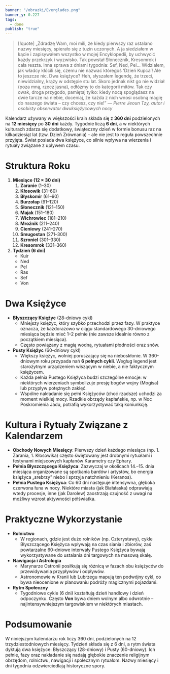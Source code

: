 ```yaml
---
banner: "/obrazki/Everglades.png"
banner_y: 0.227
tags:
  - done
publish: "true"
---
```

> [!quote] „Zdradzę Wam, moi mili, że kiedy pierwszy raz ustalano nazwy miesięcy, spierało się z tuzin uczonych. A ja siedziałem w kącie i zapisywałem wszystko w mojej Encyklopedii, by uchwycić każdy przekrzyk i wyzwisko. Tak powstał Słonecznik, Kresomrok i cała reszta. Inna sprawa z dniami tygodnia: Sef, Ned, Pel… Widziałem, jak władcy kłócili się, czemu nie nazwać któregoś ‘Dzień Kupca’!  Ale to jeszcze nic. Dwa księżyce? Heh, słyszałem legendę, że trzeci, niewidzialny, krąży w odstępie stu lat. Skoro jednak nikt go nie widział (poza mną, rzecz jasna), odłóżmy to do kategorii mitów. Tak czy owak, droga przygodo, pamiętaj tylko: kiedy nocą spoglądasz na dwie tarcze na niebie, doceniaj, że każda z nich wnosi osobną magię do naszego świata – czy chcesz, czy nie!”
>— _Pierre Jeoun Tzy, autor i osobisty obserwator dwuksiężycowych nocy_

Kalendarz używany w większości krain składa się z **360 dni** podzielonych na **12 miesięcy** po **30 dni** każdy. Tygodnie liczą **6 dni**, a w niektórych kulturach zdarza się dodatkowy, świąteczny dzień w formie bonusu raz na kilkadziesiąt lat (tzw. Dzień Zrównania) – ale nie jest to reguła powszechnie przyjęta. Świat posiada dwa księżyce, co silnie wpływa na wierzenia i rytuały związane z upływem czasu.
# Struktura Roku
1. **Miesiące (12 × 30 dni)**
    1. **Zaranie** (1–30)
    2. **Kłosowik** (31–60)
    3. **Błyskomir** (61–90)
    4. **Burzołap** (91–120)
    5. **Słonecznik** (121–150)
    6. **Majak** (151–180)
    7. **Wichrowiec** (181–210)
    8. **Mroźnik** (211–240)
    9. **Cieniewy** (241–270)
    10. **Smugostan** (271–300)
    11. **Szroniel** (301–330)
    12. **Kresomrok** (331–360)
2. **Tydzień (6 dni)**
    - Kuir
    - Ned
    - Pel
    - Ras
    - Sef
    - Von
# Dwa Księżyce
- **Błyszczący Księżyc** (28-dniowy cykl)
    - Mniejszy księżyc, który szybko przechodzi przez fazy. W praktyce oznacza, że każdorazowo w ciągu standardowego 30-dniowego miesiąca będzie mieć 1–2 pełnie (nie zawsze idealnie równo z początkiem miesiąca).
    - Często powiązany z magią wodną, rytuałami płodności oraz snów.
- **Pusty Księżyc** (60-dniowy cykl)
    - Większy księżyc, wolniej poruszający się na nieboskłonie. W 360-dniowym roku przypada nań **6 pełnych cykli**. Wegług legend jest starożytnym urządzeniem wiszącym w niebie, a nie faktycznym księżycem.
    - Każda pełnia Pustego Księżyca budzi szczególne emocje: w niektórych wierzeniach symbolizuje presję bogów wojny (Mogisa) lub przypływ potężnych zaklęć.
    - Wspólne nakładanie się pełni Księżyców (choć rzadsze) uchodzi za moment wielkiej mocy. Rzadkie obrzędy kapłańskie, np. w Noc Poskromienia Jadu, potrafią wykorzystywać taką koniunkcję.
# Kultura i Rytuały Związane z Kalendarzem
- **Obchody Nowych Miesięcy**: Pierwszy dzień każdego miesiąca (np. 1. Zarania, 1. Kłosowika) często świętowany jest drobnymi rytuałami i festynami miejscowych kapłanów Karametry czy Ephary.
- **Pełnia Błyszczącego Księżyca**: Zazwyczaj w okolicach 14.–15. dnia miesiąca organizowane są spotkania bardów i artystów, bo energia księżyca „srebrzy” niebo i sprzyja natchnieniu (Keranos).
- **Pełnia Pustego Księżyca**: Co 60 dni następuje intensywna, głęboka czerwona łuna w nocy. Niektóre miasta (jak Białałaska) odprawiają wtedy procesje, inne (jak Darolew) zaostrzają czujność z uwagi na możliwy wzrost aktywności półświatka.
# Praktyczne Wykorzystanie
- **Rolnictwo**
    - W regionach, gdzie jest dużo rolników (np. Czterystawy), cykle Błyszczącego Księżyca wpływają na czas siania i zbiorów, zaś powtarzalne 60-dniowe interwały Pustego Księżyca bywają wykorzystywane do ustalania dni targowych na masową skalę.
- **Nawigacja i Astrologia**
    - Marynarze Ostronii posiłkują się różnicą w fazach obu księżyców do przewidywania przypływów i odpływów.
    - Astronomowie w Kranii lub Lubrzegu mapują ten podwójny cykl, co bywa nieocenione w planowaniu podróży magicznymi pojazdami.
- **Rytm Społeczny**
    - Tygodniowe cykle (6 dni) kształtują dzień handlowy i dzień odpoczynku. Często **Von** bywa dniem wolnym albo odwrotnie – najintensywniejszym targowiskiem w niektórych miastach.
# Podsumowanie  
W niniejszym kalendarzu rok liczy 360 dni, podzielonych na 12 trzydziestodniowych miesięcy. Tydzień składa się z 6 dni, a rytm świata dyktują dwa księżyce: Błyszczący (28-dniowy) i Pusty (60-dniowy). Ich pełnie, fazy oraz nakładanie się nadają głębokie znaczenie religijnym obrzędom, rolnictwu, nawigacji i społecznym rytuałom. Nazwy miesięcy i dni tygodnia odzwierciedlają historyczne spory.
